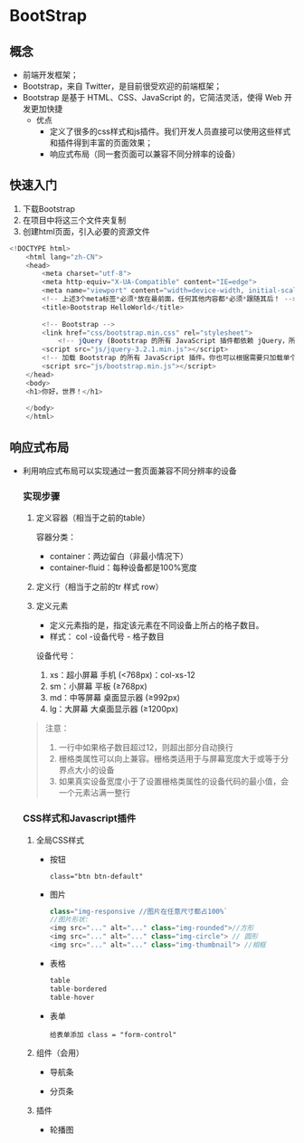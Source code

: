 # BootStrap

## 概念

- 前端开发框架；
- Bootstrap，来自 Twitter，是目前很受欢迎的前端框架；
- Bootstrap 是基于 HTML、CSS、JavaScript 的，它简洁灵活，使得 Web 开发更加快捷
  - 优点
    - 定义了很多的css样式和js插件。我们开发人员直接可以使用这些样式和插件得到丰富的页面效果；
    - 响应式布局（同一套页面可以兼容不同分辨率的设备）

## 快速入门

1. 下载Bootstrap
2. 在项目中将这三个文件夹复制
3. 创建html页面，引入必要的资源文件

```javascript
<!DOCTYPE html>
	<html lang="zh-CN">
	<head>
	    <meta charset="utf-8">
	    <meta http-equiv="X-UA-Compatible" content="IE=edge">
	    <meta name="viewport" content="width=device-width, initial-scale=1">
	    <!-- 上述3个meta标签*必须*放在最前面，任何其他内容都*必须*跟随其后！ -->
	    <title>Bootstrap HelloWorld</title>
	
	    <!-- Bootstrap -->
	    <link href="css/bootstrap.min.css" rel="stylesheet">
            <!-- jQuery (Bootstrap 的所有 JavaScript 插件都依赖 jQuery，所以必须放在前边) -->
	    <script src="js/jquery-3.2.1.min.js"></script>
	    <!-- 加载 Bootstrap 的所有 JavaScript 插件。你也可以根据需要只加载单个插件。 -->
	    <script src="js/bootstrap.min.js"></script>
	</head>
	<body>
	<h1>你好，世界！</h1>
	
	</body>
	</html>
```

## 响应式布局

- 利用响应式布局可以实现通过一套页面兼容不同分辨率的设备

  ### 实现步骤

  1. 定义容器（相当于之前的table）

     容器分类：

     - container：两边留白（非最小情况下）
     - container-fluid：每种设备都是100%宽度

  2. 定义行（相当于之前的tr   样式 row）

  3. 定义元素

     - 定义元素指的是，指定该元素在不同设备上所占的格子数目。
     - 样式： col -设备代号 - 格子数目

     设备代号：

     1. xs：超小屏幕 手机 (<768px)：col-xs-12
     2. sm：小屏幕 平板 (≥768px)
     3.  md：中等屏幕 桌面显示器 (≥992px)
     4. lg：大屏幕 大桌面显示器 (≥1200px)

  > 注意：
  >
  > 1. 一行中如果格子数目超过12，则超出部分自动换行
  > 2. 栅格类属性可以向上兼容。栅格类适用于与屏幕宽度大于或等于分界点大小的设备
  > 3. 如果真实设备宽度小于了设置栅格类属性的设备代码的最小值，会一个元素沾满一整行

  ### CSS样式和Javascript插件

  1. 全局CSS样式

     - 按钮

       `class="btn btn-default"`

     - 图片

       ```javascript
       class="img-responsive //图片在任意尺寸都占100%`
       //图片形状:
       <img src="..." alt="..." class="img-rounded">//方形
       <img src="..." alt="..." class="img-circle"> // 圆形
       <img src="..." alt="..." class="img-thumbnail"> //相框
       ```

     - 表格

       ```javascript
       table
       table-bordered
       table-hover
       ```

     - 表单

       `给表单添加 class = "form-control"`

  2. 组件（会用）

     - 导航条

     - 分页条

  3. 插件

     - 轮播图

  

  